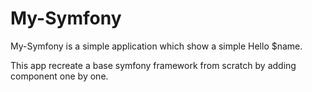 # My-Symfony

My-Symfony is a simple application which show a simple Hello $name.

This app recreate a base symfony framework from scratch by adding component one by one.
